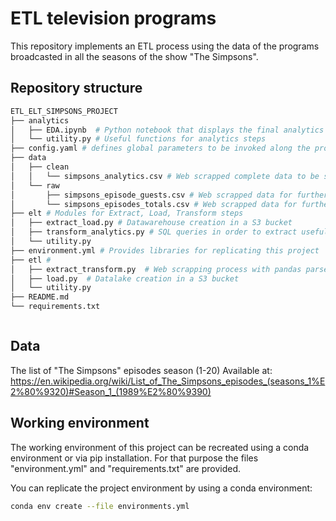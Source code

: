 # ETL television programs

This repository implements an ETL process using the data of the programs broadcasted in all the seasons of the show "The Simpsons". 

## Repository structure
```bash
ETL_ELT_SIMPSONS_PROJECT
├── analytics
│   ├── EDA.ipynb  # Python notebook that displays the final analytics of the simpsons seasons.
│   └── utility.py # Useful functions for analytics steps
├── config.yaml # defines global parameters to be invoked along the project/
├── data
│   ├── clean
│   │   └── simpsons_analytics.csv # Web scrapped complete data to be stored in data warehouse
│   └── raw
│       ├── simpsons_episode_guests.csv # Web scrapped data for further processing
│       └── simpsons_episodes_totals.csv # Web scrapped data for further processing
├── elt # Modules for Extract, Load, Transform steps
│   ├── extract_load.py # Datawarehouse creation in a S3 bucket
│   ├── transform_analytics.py # SQL queries in order to extract usefull data for analytics
│   └── utility.py
├── environment.yml # Provides libraries for replicating this project
├── etl #
│   ├── extract_transform.py  # Web scrapping process with pandas parser
│   ├── load.py  # Datalake creation in a S3 bucket
│   └── utility.py
├── README.md
└── requirements.txt



```
## Data

The list of "The Simpsons" episodes season (1-20)
Available at: 
https://en.wikipedia.org/wiki/List_of_The_Simpsons_episodes_(seasons_1%E2%80%9320)#Season_1_(1989%E2%80%9390)



## Working environment

The working environment of this project can be recreated using a conda environment or via pip installation. For that purpose the files "environment.yml" and "requirements.txt" are provided.

You can replicate the project environment by using a conda environment:

``` bash
conda env create --file environments.yml
```
